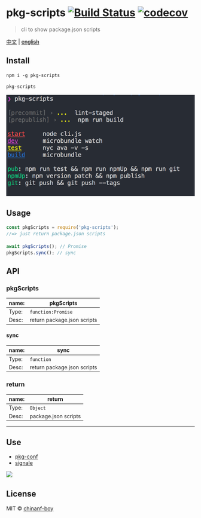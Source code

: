 # pkg-scripts [![Build Status](https://travis-ci.org/chinanf-boy/pkg-scripts.svg?branch=master)](https://travis-ci.org/chinanf-boy/pkg-scripts) [![codecov](https://codecov.io/gh/chinanf-boy/pkg-scripts/badge.svg?branch=master)](https://codecov.io/gh/chinanf-boy/pkg-scripts?branch=master)

> cli to show package.json scripts

[中文](./readme.md) | ~~[english](./readme.en.md)~~

## Install

```
npm i -g pkg-scripts
```

``` bash
pkg-scripts
```

![test](./test.png)

## Usage

```js
const pkgScripts = require('pkg-scripts');
//=> just return package.json scripts

await pkgScripts(); // Promise
pkgScripts.sync(); // sync

```


## API

### pkgScripts

 name: | pkgScripts
---------|----------
Type: | `function:Promise`
Desc: | return package.json scripts

#### sync

 name: | sync
---------|----------
Type: | `function`
Desc: | return package.json scripts

### return

 name: | return
---------|----------
Type: | `Object`
Desc: | package.json scripts

---

## Use

- [pkg-conf](https://github.com/sindresorhus/pkg-conf)
- [signale](https://github.com/klauscfhq/signale)

<a href="https://patreon.com/yobrave">
<img src="https://c5.patreon.com/external/logo/become_a_patron_button@2x.png" height="50">
</a>

## License

MIT © [chinanf-boy](http://llever.com)
